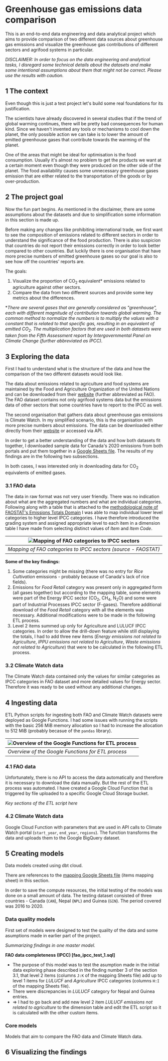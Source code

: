 # Greenhouse gas emissions data comparison
This is an end-to-end data engineering and data analytical project which aims to provide comparison of two different data sources about greenhouse gas emissions and visualize the greenhouse gas contributions of different sectors and agrifood systems in particular.

*DISCLAIMER: In order to focus on the data engineering and analytical tasks, I disregard some technical details about the datasets and make some intentional assumptions about them that might not be correct. Please use the results with caution.*

## 1 The context
Even though this is just a test project let's build some real foundations for its justification.

The scientists have already discovered in several studies that if the trend of global warming continues, there will be pretty bad consequences for human kind. Since we haven't invented any tools or mechanisms to cool down the planet, the only possible action we can take is to lower the amount of emitted greenhouse gases that contribute towards the warming of the planet.

One of the areas that might be ideal for optimisation is the food consumption. Usually it's almost no problem to get the products we want at a certain moment even though they were produced on the other side of the planet. The food availability causes some unnecessary greenhouse gases emission that are either related to the transportation of the goods or by over-production.

## 2 The project goal
Now the fun part begins. As mentioned in the disclaimer, there are some assumptions about the datasets and due to simplification some information in this section is made up.

Before making any changes like prohibiting international trade, we first want to see the composition of emissions related to different sectors in order to understand the significance of the food production. There is also suspicion that countries do not report their emissions correctly in order to look better compared to other countries. But luckily there is one organisation that have more precise numbers of emitted greenhouse gases so our goal is also to see how off the countries' reports are.

The goals:
1. Visualize the proportion of CO<sub>2</sub> equivalent* emissions related to agriculture against other sectors.
2. Compare the data from two different sources and provide some key metrics about the differences.

**There are several gases that are generally considered as "greenhouse", each with different magnitude of contribution towards global warming. The common method to normalize the numbers is to multiply the values with a constant that is related to that specific gas, resulting in an equivalent of emitted CO<sub>2</sub>. The multiplication factors that are used in both datasets were taken from the Fifth Assessment report by Intergovernmental Panel on Climate Change (further abbreviated as IPCC).*

## 3 Exploring the data
First I had to understand what is the structure of the data and how the comparison of the two different datasets would look like.

The data about emissions related to agriculture and food systems are maintained by the Food and Agriculture Organization of the United Nations and can be downloaded from their [website](https://www.fao.org/faostat/en/#data/GT) (further abbreviated as FAO). The FAO dataset contains not only agrifood systems data but the emissions data of other sectors that some countries have to report to the IPCC as well.

The second organisation that gathers data about greenhouse gas emissions is Climate Watch. In my simplified scenario, this is the organisation with more precise numbers about emissions. The data can be downloaded either directly from their [website](https://www.climatewatchdata.org/data-explorer/) or accessed via API.

In order to get a better understanding of the data and how both datasets fit together, I downloaded sample data for Canada's 2020 emissions from both portals and put them together in a [Google Sheets file](https://docs.google.com/spreadsheets/d/1ZcKa8KzINZwqKoVcgZBC2XNQTrSQdNLt5Au4ie9xVlA/edit#gid=0). The results of my findings are in the following two subsections.

In both cases, I was interested only in downloading data for CO<sub>2</sub> equivalents of emitted gases.

### 3.1 FAO data
The data in raw format was not very user friendly. There was no indication about what are the aggregated numbers and what are individual categories. Following along with a table that is attached to the [methodological note of FAOSTAT's Emissions Totals Domain](https://fenixservices.fao.org/faostat/static/documents/GT/GT_e.pdf) I was able to map individual lower level categories to higher level IPCC categories. I have therefore introduced the grading system and assigned appropriate level to each item in a dimension table I have made from selecting distinct values of *Item* and *Item Code*.

| ![Mapping of FAO categories to IPCC sectors](/assets/fao_categories_mapping_to_ipcc.png "Mapping of FAO categories to IPCC sectors") |
| --- |
| *Mapping of FAO categories to IPCC sectors (source - FAOSTAT)* |

**Some of the key findings:**
1. Some categories might be missing (there was no entry for *Rice Cultivation* emissions - probably because of Canada's lack of rice fields).
2. Emissions for *Food Retail* category was present only in aggregated form (all gases together) but according to the mapping table, some elements were part of the Energy IPCC sector (CO<sub>2</sub>, CH<sub>4</sub>, N<sub>2</sub>O) and some were part of Industrial Processes IPCC sector (F-gases). Therefore additional download of the *Food Retail* category with all the elements was necessary. Additional modifications were to be made in the following ETL process.
3. Level 2 items summed up only for Agriculture and LULUCF IPCC categories. In order to allow the drill-down feature while still displaying the totals, I had to add three new items (*Energy emissions not related to Agriculture*, *IPPU emissions not related to Agriculture*, *Waste emissions not related to Agriculture*) that were to be calculated in the following ETL process.

### 3.2 Climate Watch data
The Climate Watch data contained only the values for similar categories as IPCC categories in FAO dataset and more detailed values for Energy sector. Therefore it was ready to be used without any additional changes.

## 4 Ingesting data
ETL Python scripts for ingesting both FAO and Climate Watch datasets were deployed as Google Functions. I had some issues with running the scripts with the basic 256 MiB memory allocation so I had to increase the allocation to 512 MiB (probably becasue of the `pandas` library). 

| ![Overview of the Google Functions for ETL process](/assets/google_functions.png "Overview of the Google Functions for ETL process") |
| --- |
| *Overview of the Google Functions for ETL process* |

### 4.1 FAO data
Unfortunately, there is no API to access the data automatically and therefore it is necessary to download the data manually. But the rest of the ETL process was automated. I have created a Google Cloud Function that is triggered by file uploaded to a specific Google Cloud Storage bucket.

*Key sections of the ETL script here*

### 4.2 Climate Watch data
Google Cloud Function with parameters that are used in API calls to Climate Watch portal (`start_year`, `end_year`, `regions`). The function transforms the data and uploads them to the Google BigQuery dataset.

## 5 Creating models
Data models created using dbt cloud.

There are references to the [mapping Google Sheets file](https://docs.google.com/spreadsheets/d/1ZcKa8KzINZwqKoVcgZBC2XNQTrSQdNLt5Au4ie9xVlA/edit#gid=0) (items mapping sheet) in this section.

In order to save the compute resources, the initial testing of the models was done on a small amount of data. The testing dataset consisted of three countries - Canada (`CAN`), Nepal (`NPL`) and Guinea (`GIN`). The period covered was 2016 to 2020.

### Data quality models
First set of models were designed to test the quality of the data and some asumptions made in earlier part of the project.

*Summarizing findings in one master model.*

**FAO data completeness (IPCC) [fao_ipcc_test_1.sql]**
* The purpose of this model was to test the asumption made in the initial data exploring phase described in the finding number 3 of the section 3.1, that level 2 items (columns `J:K` of the mapping Sheets file) add up to level 1 items for *LULUCF* and *Agriculture* IPCC  categories (columns `H:I` of the mapping Sheets file).
* There were discrepancies in *LULUCF* category for Nepal and Guinea entries.
* => I had to go back and add new level 2 item *LULUCF emissions not related to agriculture* to the dimension table and edit the ETL script so it is calculated with the other custom items.


### Core models
Models that aim to compare the FAO data and Climate Watch data.

## 6 Visualizing the findings
